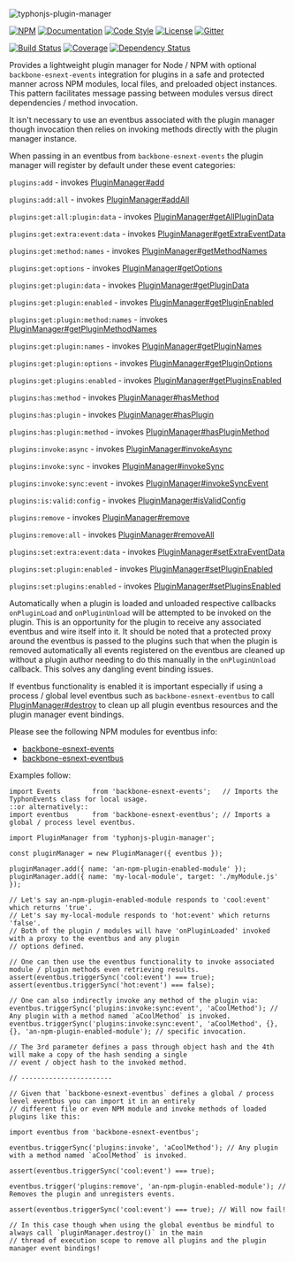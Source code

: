 ![typhonjs-plugin-manager](https://i.imgur.com/rCbwc2o.png)

[![NPM](https://img.shields.io/npm/v/typhonjs-plugin-manager.svg?label=npm)](https://www.npmjs.com/package/typhonjs-plugin-manager)
[![Documentation](http://docs.typhonjs.io/typhonjs-node-plugin/typhonjs-plugin-manager/badge.svg)](http://docs.typhonjs.io/typhonjs-node-plugin/typhonjs-plugin-manager/)
[![Code Style](https://img.shields.io/badge/code%20style-allman-yellowgreen.svg?style=flat)](https://en.wikipedia.org/wiki/Indent_style#Allman_style)
[![License](https://img.shields.io/badge/license-MPLv2-yellowgreen.svg?style=flat)](https://github.com/typhonjs-node-plugin/typhonjs-plugin-manager/blob/master/LICENSE)
[![Gitter](https://img.shields.io/gitter/room/typhonjs/TyphonJS.svg)](https://gitter.im/typhonjs/TyphonJS)

[![Build Status](https://travis-ci.org/typhonjs-node-plugin/typhonjs-plugin-manager.svg?branch=master)](https://travis-ci.org/typhonjs-node-plugin/typhonjs-plugin-manager)
[![Coverage](https://img.shields.io/codecov/c/github/typhonjs-node-plugin/typhonjs-plugin-manager.svg)](https://codecov.io/github/typhonjs-node-plugin/typhonjs-plugin-manager)
[![Dependency Status](https://www.versioneye.com/user/projects/575e79a77757a00041b3ba3f/badge.svg?style=flat)](https://www.versioneye.com/user/projects/575e79a77757a00041b3ba3f)

Provides a lightweight plugin manager for Node / NPM with optional `backbone-esnext-events`
integration for plugins in a safe and protected manner across NPM modules, local files, and preloaded object
instances. This pattern facilitates message passing between modules versus direct dependencies / method invocation.

It isn't necessary to use an eventbus associated with the plugin manager though invocation then relies on invoking
methods directly with the plugin manager instance.

When passing in an eventbus from `backbone-esnext-events` the plugin manager will register by default under these
event categories:

`plugins:add` - invokes [PluginManager#add](https://docs.typhonjs.io/typhonjs-node-plugin/typhonjs-plugin-manager/class/src/PluginManager.js~PluginManager.html#instance-method-add)

`plugins:add:all` - invokes [PluginManager#addAll](https://docs.typhonjs.io/typhonjs-node-plugin/typhonjs-plugin-manager/class/src/PluginManager.js~PluginManager.html#instance-method-addAll)

`plugins:get:all:plugin:data` - invokes [PluginManager#getAllPluginData](https://docs.typhonjs.io/typhonjs-node-plugin/typhonjs-plugin-manager/class/src/PluginManager.js~PluginManager.html#instance-method-getAllPluginData)

`plugins:get:extra:event:data` - invokes [PluginManager#getExtraEventData](https://docs.typhonjs.io/typhonjs-node-plugin/typhonjs-plugin-manager/class/src/PluginManager.js~PluginManager.html#instance-method-getExtraEventData)

`plugins:get:method:names` - invokes [PluginManager#getMethodNames](https://docs.typhonjs.io/typhonjs-node-plugin/typhonjs-plugin-manager/class/src/PluginManager.js~PluginManager.html#instance-method-getMethodNames)

`plugins:get:options` - invokes [PluginManager#getOptions](https://docs.typhonjs.io/typhonjs-node-plugin/typhonjs-plugin-manager/class/src/PluginManager.js~PluginManager.html#instance-method-getOptions)

`plugins:get:plugin:data` - invokes [PluginManager#getPluginData](https://docs.typhonjs.io/typhonjs-node-plugin/typhonjs-plugin-manager/class/src/PluginManager.js~PluginManager.html#instance-method-getPluginData)

`plugins:get:plugin:enabled` - invokes [PluginManager#getPluginEnabled](https://docs.typhonjs.io/typhonjs-node-plugin/typhonjs-plugin-manager/class/src/PluginManager.js~PluginManager.html#instance-method-getPluginEnabled)

`plugins:get:plugin:method:names` - invokes [PluginManager#getPluginMethodNames](https://docs.typhonjs.io/typhonjs-node-plugin/typhonjs-plugin-manager/class/src/PluginManager.js~PluginManager.html#instance-method-getPluginMethodNames)

`plugins:get:plugin:names` - invokes [PluginManager#getPluginNames](https://docs.typhonjs.io/typhonjs-node-plugin/typhonjs-plugin-manager/class/src/PluginManager.js~PluginManager.html#instance-method-getPluginNames)

`plugins:get:plugin:options` - invokes [PluginManager#getPluginOptions](https://docs.typhonjs.io/typhonjs-node-plugin/typhonjs-plugin-manager/class/src/PluginManager.js~PluginManager.html#instance-method-getPluginOptions)

`plugins:get:plugins:enabled` - invokes [PluginManager#getPluginsEnabled](https://docs.typhonjs.io/typhonjs-node-plugin/typhonjs-plugin-manager/class/src/PluginManager.js~PluginManager.html#instance-method-getPluginsEnabled)

`plugins:has:method` - invokes [PluginManager#hasMethod](https://docs.typhonjs.io/typhonjs-node-plugin/typhonjs-plugin-manager/class/src/PluginManager.js~PluginManager.html#instance-method-hasMethod)

`plugins:has:plugin` - invokes [PluginManager#hasPlugin](https://docs.typhonjs.io/typhonjs-node-plugin/typhonjs-plugin-manager/class/src/PluginManager.js~PluginManager.html#instance-method-hasPlugin)

`plugins:has:plugin:method` - invokes [PluginManager#hasPluginMethod](https://docs.typhonjs.io/typhonjs-node-plugin/typhonjs-plugin-manager/class/src/PluginManager.js~PluginManager.html#instance-method-hasPluginMethod)

`plugins:invoke:async` - invokes [PluginManager#invokeAsync](https://docs.typhonjs.io/typhonjs-node-plugin/typhonjs-plugin-manager/class/src/PluginManager.js~PluginManager.html#instance-method-invokeAsync)

`plugins:invoke:sync` - invokes [PluginManager#invokeSync](https://docs.typhonjs.io/typhonjs-node-plugin/typhonjs-plugin-manager/class/src/PluginManager.js~PluginManager.html#instance-method-invokeSync)

`plugins:invoke:sync:event` - invokes [PluginManager#invokeSyncEvent](https://docs.typhonjs.io/typhonjs-node-plugin/typhonjs-plugin-manager/class/src/PluginManager.js~PluginManager.html#instance-method-invokeSyncEvent)

`plugins:is:valid:config` - invokes [PluginManager#isValidConfig](https://docs.typhonjs.io/typhonjs-node-plugin/typhonjs-plugin-manager/class/src/PluginManager.js~PluginManager.html#instance-method-isValidConfig)

`plugins:remove` - invokes [PluginManager#remove](https://docs.typhonjs.io/typhonjs-node-plugin/typhonjs-plugin-manager/class/src/PluginManager.js~PluginManager.html#instance-method-remove)

`plugins:remove:all` - invokes [PluginManager#removeAll](https://docs.typhonjs.io/typhonjs-node-plugin/typhonjs-plugin-manager/class/src/PluginManager.js~PluginManager.html#instance-method-removeAll)

`plugins:set:extra:event:data` - invokes [PluginManager#setExtraEventData](https://docs.typhonjs.io/typhonjs-node-plugin/typhonjs-plugin-manager/class/src/PluginManager.js~PluginManager.html#instance-method-setExtraEventData)

`plugins:set:plugin:enabled` - invokes [PluginManager#setPluginEnabled](https://docs.typhonjs.io/typhonjs-node-plugin/typhonjs-plugin-manager/class/src/PluginManager.js~PluginManager.html#instance-method-setPluginEnabled)

`plugins:set:plugins:enabled` - invokes [PluginManager#setPluginsEnabled](https://docs.typhonjs.io/typhonjs-node-plugin/typhonjs-plugin-manager/class/src/PluginManager.js~PluginManager.html#instance-method-setPluginsEnabled)

Automatically when a plugin is loaded and unloaded respective callbacks `onPluginLoad` and `onPluginUnload` will
be attempted to be invoked on the plugin. This is an opportunity for the plugin to receive any associated eventbus
and wire itself into it. It should be noted that a protected proxy around the eventbus is passed to the plugins
such that when the plugin is removed automatically all events registered on the eventbus are cleaned up without
a plugin author needing to do this manually in the `onPluginUnload` callback. This solves any dangling event binding
issues.

If eventbus functionality is enabled it is important especially if using a process / global level eventbus such as
`backbone-esnext-eventbus` to call [PluginManager#destroy](https://docs.typhonjs.io/typhonjs-node-plugin/typhonjs-plugin-manager/class/src/PluginManager.js~PluginManager.html#instance-method-destroy) to clean up all plugin eventbus resources and
the plugin manager event bindings.

Please see the following NPM modules for eventbus info:
- [backbone-esnext-events](https://www.npmjs.com/package/backbone-esnext-events)
- [backbone-esnext-eventbus](https://www.npmjs.com/package/backbone-esnext-eventbus)

Examples follow:
```
import Events        from 'backbone-esnext-events';   // Imports the TyphonEvents class for local usage.
::or alternatively::
import eventbus      from 'backbone-esnext-eventbus'; // Imports a global / process level eventbus.

import PluginManager from 'typhonjs-plugin-manager';

const pluginManager = new PluginManager({ eventbus });

pluginManager.add({ name: 'an-npm-plugin-enabled-module' });
pluginManager.add({ name: 'my-local-module', target: './myModule.js' });

// Let's say an-npm-plugin-enabled-module responds to 'cool:event' which returns 'true'.
// Let's say my-local-module responds to 'hot:event' which returns 'false'.
// Both of the plugin / modules will have 'onPluginLoaded' invoked with a proxy to the eventbus and any plugin
// options defined.

// One can then use the eventbus functionality to invoke associated module / plugin methods even retrieving results.
assert(eventbus.triggerSync('cool:event') === true);
assert(eventbus.triggerSync('hot:event') === false);

// One can also indirectly invoke any method of the plugin via:
eventbus.triggerSync('plugins:invoke:sync:event', 'aCoolMethod'); // Any plugin with a method named `aCoolMethod` is invoked.
eventbus.triggerSync('plugins:invoke:sync:event', 'aCoolMethod', {}, {}, 'an-npm-plugin-enabled-module'); // specific invocation.

// The 3rd parameter defines a pass through object hash and the 4th will make a copy of the hash sending a single
// event / object hash to the invoked method.

// -----------------------

// Given that `backbone-esnext-eventbus` defines a global / process level eventbus you can import it in an entirely
// different file or even NPM module and invoke methods of loaded plugins like this:

import eventbus from 'backbone-esnext-eventbus';

eventbus.triggerSync('plugins:invoke', 'aCoolMethod'); // Any plugin with a method named `aCoolMethod` is invoked.

assert(eventbus.triggerSync('cool:event') === true);

eventbus.trigger('plugins:remove', 'an-npm-plugin-enabled-module'); // Removes the plugin and unregisters events.

assert(eventbus.triggerSync('cool:event') === true); // Will now fail!

// In this case though when using the global eventbus be mindful to always call `pluginManager.destroy()` in the main
// thread of execution scope to remove all plugins and the plugin manager event bindings!
```
